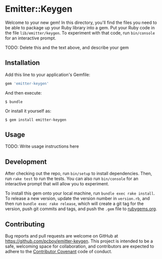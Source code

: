 # Emitter::Keygen

Welcome to your new gem! In this directory, you'll find the files you need to be able to package up your Ruby library into a gem. Put your Ruby code in the file `lib/emitter/keygen`. To experiment with that code, run `bin/console` for an interactive prompt.

TODO: Delete this and the text above, and describe your gem

## Installation

Add this line to your application's Gemfile:

```ruby
gem 'emitter-keygen'
```

And then execute:

    $ bundle

Or install it yourself as:

    $ gem install emitter-keygen

## Usage

TODO: Write usage instructions here

## Development

After checking out the repo, run `bin/setup` to install dependencies. Then, run `rake test` to run the tests. You can also run `bin/console` for an interactive prompt that will allow you to experiment.

To install this gem onto your local machine, run `bundle exec rake install`. To release a new version, update the version number in `version.rb`, and then run `bundle exec rake release`, which will create a git tag for the version, push git commits and tags, and push the `.gem` file to [rubygems.org](https://rubygems.org).

## Contributing

Bug reports and pull requests are welcome on GitHub at https://github.com/pcboy/emitter-keygen. This project is intended to be a safe, welcoming space for collaboration, and contributors are expected to adhere to the [Contributor Covenant](http://contributor-covenant.org) code of conduct.

